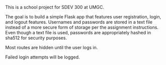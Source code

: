 This is a school project for SDEV 300 at UMGC.  

The goal is to build a simple Flask app that features user registration, login, and logout features.  Usernames and passwords are stored in a text file instead of a more secure form of storage per the assignment instructions.  Even though a text file is used, passwords are appropriately hashed in sha512 for security purposes.

Most routes are hidden until the user logs in.

Failed login attempts will be logged.
